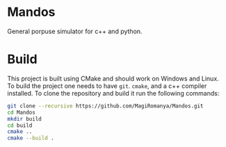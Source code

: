 # Mandos
General porpuse simulator for c++ and python.

# Build

This project is built using CMake and should work on Windows and Linux. To build the project one needs to have `git`. `cmake`, and a c++ compiler installed. To clone the repository and build it run the following commands:
```sh
git clone --recursive https://github.com/MagiRomanya/Mandos.git
cd Mandos
mkdir build
cd build
cmake ..
cmake --build .
```
